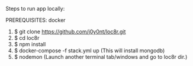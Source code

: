 Steps to run app locally:

PREREQUISITES: docker

1. $ git clone https://github.com/j0y0nt/loc8r.git
2. $ cd loc8r
3. $ npm install
4. $ docker-compose -f stack.yml up (This will install mongodb)
5. $ nodemon (Launch another terminal tab/windows and go to loc8r dir.)